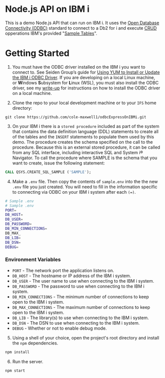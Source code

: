 # Node.js API on IBM i
This is a demo Node.js API that can run on IBM i. It uses the [Open Database Connectivity (ODBC)](https://en.wikipedia.org/wiki/Open_Database_Connectivity) standard to connect to a Db2 for i and execute [CRUD](https://en.wikipedia.org/wiki/Create,_read,_update_and_delete) opperations IBM's provided "[Sample Tables](https://www.ibm.com/docs/en/i/7.4?topic=tables-sample)".
# Getting Started
1. You must have the ODBC driver installed on the IBM i you want to connect to. See Seiden Group’s guide for [Using YUM to Install or Update the IBM i ODBC Driver](https://www.seidengroup.com/2022/07/11/using-yum-to-install-or-update-the-ibm-i-odbc-driver/). If you are developing on a local Linux machine, or  **W**indows **S**ubsystem for **L**inux (WSL), you must also install the ODBC driver, see my [write-up](https://colemaxwell.dev/posts/ibmi-odbc-on-linux/) for instructions on how to install the ODBC driver on a local machine.

2. Clone the repo to your local development machine or to your `IFS` home directory:

```shell
git clone https://github.com/cole-maxwell1/odbcExpressOnIBMi.git
``` 

3. On your IBM i there is a `stored procedure` included as part of the system that contains the data definition language (DDL) statements to create all of the tables and the `INSERT` statements to populate them used by this demo. The procedure creates the schema specified on the call to the procedure. Because this is an external stored procedure, it can be called from any SQL interface, including interactive SQL and System i® Navigator. To call the procedure where SAMPLE is the schema that you want to create, issue the following statement:
```sql
CALL QSYS.CREATE_SQL_SAMPLE ('SAMPLE');
```

4. Make a `.env` file. Then copy the contents of `sample.env` into the the new `.env` file you just created. You will need to fill in the information specific to connecting via ODBC on your IBM i system after each `(=)`.
```sh
# Sample .env
# Sample .env
PORT=
DB_HOST=
DB_USER=
DB_PASSWORD=
DB_MIN_CONNECTIONS=
DB_MAX_
DB_LIB=
DB_DSN=
DEBUG=
```
### Environment Variables
* `PORT` - The network port the application listens on.
* `DB_HOST` - The hostname or IP address of the IBM i system.
* `DB_USER` - The user name to use when connecting to the IBM i system.
* `DB_PASSWORD` - The password to use when connecting to the IBM i system.
* `DB_MIN_CONNECTIONS` - The minimum number of connections to keep open to the IBM i system.
* `DB_MAX_CONNECTIONS` - The maximum number of connections to keep open to the IBM i system.
* `DB_LIB` - The library(s) to use when connecting to the IBM i system.
* `DB_DSN` - The DSN to use when connecting to the IBM i system.
* `DEBUG` - Whether or not to enable debug mode.

5. Using a shell of your choice, open the project's root directory and install the `npm` dependencies.
```sh
npm install
```
6. Run the server.
```sh
npm start
```
